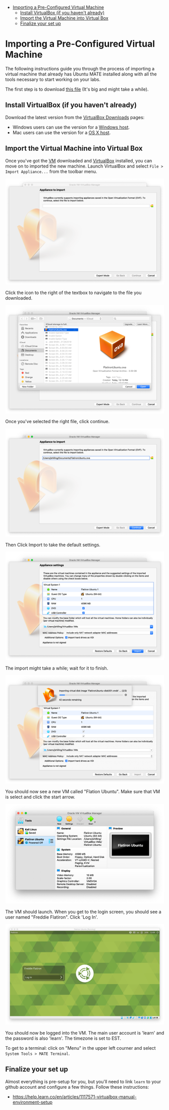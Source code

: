 - [Importing a Pre-Configured Virtual Machine](#org0f598a6)
  - [Install VirtualBox (if you haven't already)](#org9b525fe)
  - [Import the Virtual Machine into Virtual Box](#orgc0cbeed)
  - [Finalize your set up](#org1e463eb)


<a id="org0f598a6"></a>

# Importing a Pre-Configured Virtual Machine

The following instructions guide you through the process of importing a virtual machine that already has Ubuntu MATE installed along with all the tools necessary to start working on your labs.

The first step is to download [this file](FlatironUbuntu.ova) (It's big and might take a while).


<a id="org9b525fe"></a>

## Install VirtualBox (if you haven't already)

Download the latest version from the [VirtualBox Downloads](https://www.virtualbox.org/wiki/Downloads) pages:

-   Windows users can use the version for a [Windows host](https://download.virtualbox.org/virtualbox/6.0.10/VirtualBox-6.0.10-132072-Win.exe).
-   Mac users can use the version for a [OS X host](https://download.virtualbox.org/virtualbox/6.0.10/VirtualBox-6.0.10-132072-OSX.dmg).


<a id="orgc0cbeed"></a>

## Import the Virtual Machine into Virtual Box

Once you've got the [VM](FlatironUbuntu.ova) downloaded and [VirtualBox](https://www.virtualbox.org/wiki/Downloads) installed, you can move on to imported the new machine. Launch VirtualBox and select `File > Import Appliance...` from the toolbar menu.

![img](./01%20-%20Import%20Appliance.png "Import Appliance Screen")

Click the icon to the right of the textbox to navigate to the file you downloaded.

![img](./02%20-%20Navigate%20to%20Downloaded%20File.png "Navigate to the VM File")

Once you've selected the right file, click continue.

![img](./03%20-%20Select%20Continue.png "Click Continue")

Then Click Import to take the default settings.

![img](./04%20-%20Select%20Import.png "Click Import")

The import might take a while; wait for it to finish.

![img](./05%20-%20Wait%20for%20Import.png "Wait for import to finish")

You should now see a new VM called "Flation Ubuntu". Make sure that VM is select and click the start arrow.

![img](./06%20-%20Select%20the%20new%20VM.png "Start the VM")

The VM should launch. When you get to the login screen, you should see a user named "Freddie Flatiron". Click 'Log In'.

![img](./07%20-%20Login.png "Login")

You should now be logged into the VM. The main user account is 'learn' and the password is also 'learn'. The timezone is set to EST.

To get to a terminal: click on "Menu" in the upper left courner and select `System Tools > MATE Terminal`.


<a id="org1e463eb"></a>

## Finalize your set up

Almost everything is pre-setup for you, but you'll need to link `learn` to your github account and configure a few things. Follow these instructions:

-   <https://help.learn.co/en/articles/1117571-virtualbox-manual-environment-setup>
